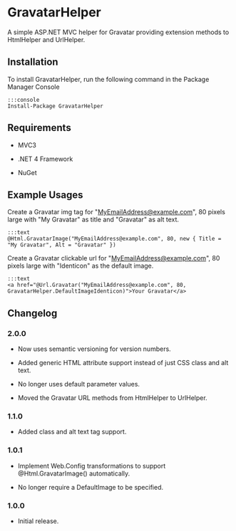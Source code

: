 GravatarHelper
==============

A simple ASP.NET MVC helper for Gravatar providing extension methods to HtmlHelper and UrlHelper. 

## Installation

To install GravatarHelper, run the following command in the Package Manager Console

	:::console
	Install-Package GravatarHelper

## Requirements

  * MVC3
  
  * .NET 4 Framework
  
  * NuGet

## Example Usages

Create a Gravatar img tag for "MyEmailAddress@example.com", 80 pixels large with "My Gravatar" as title  and "Gravatar" as alt text.

	:::text
	@Html.GravatarImage("MyEmailAddress@example.com", 80, new { Title = "My Gravatar", Alt = "Gravatar" })	
	
Create a Gravatar clickable url for "MyEmailAddress@example.com", 80 pixels large with "Identicon" as the default image.
	
	:::text
	<a href="@Url.Gravatar("MyEmailAddress@example.com", 80, GravatarHelper.DefaultImageIdenticon)">Your Gravatar</a>
	
## Changelog

### 2.0.0

  * Now uses semantic versioning for version numbers.
  
  * Added generic HTML attribute support instead of just CSS class and alt text. 
  
  * No longer uses default parameter values.
  
  * Moved the Gravatar URL methods from HtmlHelper to UrlHelper.

### 1.1.0

  * Added class and alt text tag support.

### 1.0.1

  * Implement Web.Config transformations to support @Html.GravatarImage() automatically.
	
  * No longer require a DefaultImage to be specified.

### 1.0.0

  * Initial release.